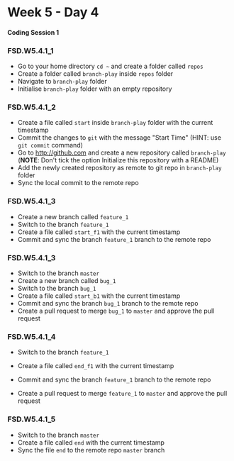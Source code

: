 # Week 5 - Day 4

#### Coding Session 1



### FSD.W5.4.1_1

- Go to your home directory `cd ~` and create a folder called `repos`
- Create a folder called `branch-play` inside `repos` folder
- Navigate to `branch-play` folder
- Initialise `branch-play` folder with an empty repository  

### FSD.W5.4.1_2

- Create a file called `start`  inside `branch-play` folder with the current timestamp
- Commit the changes to `git` with the message "Start Time" (HINT: use `git commit` command)
- Go to http://github.com and create a new repository called `branch-play` (**NOTE**: Don't tick the option Initialize this repository with a README)
- Add the newly created repository as remote to git repo in `branch-play` folder
- Sync the local commit to the remote repo

### FSD.W5.4.1_3

- Create a new branch called `feature_1`
- Switch to the branch `feature_1`
- Create a file called `start_f1` with the current timestamp
- Commit and sync the branch `feature_1` branch to the remote repo 

### FSD.W5.4.1_3

- Switch to the branch `master`
- Create a new branch called `bug_1`
- Switch to the branch `bug_1`
- Create a file called `start_b1` with the current timestamp
- Commit and sync the branch `bug_1` branch to the remote repo
- Create a pull request to merge `bug_1` to `master` and approve the pull request

### FSD.W5.4.1_4

- Switch to the branch `feature_1`

- Create a file called `end_f1` with the current timestamp

- Commit and sync the branch `feature_1` branch to the remote repo 

- Create a pull request to merge `feature_1` to `master` and approve the pull request

### FSD.W5.4.1_5

- Switch to the branch `master`
- Create a file called `end` with the current timestamp
- Sync the file `end` to the remote repo `master` branch